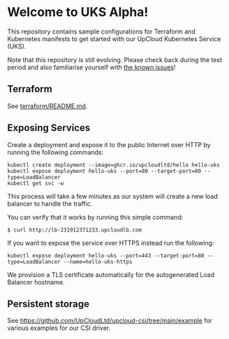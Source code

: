 # Welcome to UKS Alpha!

This repository contains sample configurations for Terraform and Kubernetes manifests to get started with our UpCloud Kubernetes Service (UKS).

Note that this repository is still evolving. Please check back during the test period and also familiarise yourself with [the known issues](KNOWN_ISSUES.md)!

## Terraform

See [terraform/README.md](terraform/README.md).

## Exposing Services

Create a deployment and expose it to the public Internet over HTTP by running the following commands:

```
kubectl create deployment --image=ghcr.io/upcloudltd/hello hello-uks
kubectl expose deployment hello-uks --port=80 --target-port=80 --type=LoadBalancer
kubectl get svc -w
```

This process will take a few minutes as our system will create a new load balancer to handle the traffic.

You can verify that it works by running this simple command:

```
$ curl http://lb-231912371233.upcloudlb.com
```

If you want to expose the service over HTTPS instead run the following:

```
kubectl expose deployment hello-uks --port=443 --target-port=80 --type=LoadBalancer --name=hello-uks-https
```

We provision a TLS certificate automatically for the autogenerated Load Balancer hostname.

## Persistent storage

See https://github.com/UpCloudLtd/upcloud-csi/tree/main/example for various examples for our CSI driver.

